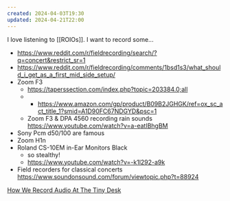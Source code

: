 ```yaml
---
created: 2024-04-03T19:30
updated: 2024-04-21T22:00
---
```

 I love listening to [[ROIOs]].
I want to record some...
- https://www.reddit.com/r/fieldrecording/search/?q=concert&restrict_sr=1
- https://www.reddit.com/r/fieldrecording/comments/1bsd1s3/what_should_i_get_as_a_first_mid_side_setup/
- Zoom F3
	- https://taperssection.com/index.php?topic=203384.0;all
	- - https://www.amazon.com/gp/product/B09B2JGHGK/ref=ox_sc_act_title_1?smid=A1D90FC67NDGYD&psc=1
	- Zoom F3 & DPA 4560 recording rain sounds https://www.youtube.com/watch?v=a-eatIBhgBM
- Sony Pcm d50/100 are famous
- Zoom H1n
- Roland CS-10EM in-Ear Monitors Black
	- so stealthy!
	- https://www.youtube.com/watch?v=-k1l292-a9k
- Field recorders for classical concerts https://www.soundonsound.com/forum/viewtopic.php?t=88924

[How We Record Audio At The Tiny Desk](https://www.youtube.com/watch?v=e07bI5rz6FY)

